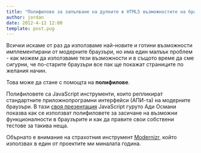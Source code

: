 ```yaml
---
title: "Полифилове за запълване на дупките в HTML5 възможностите на браузърите"
author: jordan
date: 2012-4-12 12:00
template: post.pug
---
```


Всички искаме от раз да използваме най-новите и готини възможности
имплементирани от модерните браузъри, но има един малъък проблем - как
можем да използваме тези възможности и в същото време да сме сигурни, че
по-старите браузъри все пак ще покажат страниците по желания начин.

Това може да стане с помощта на **полифилове**.

Полифиловете са JavaScript инструменти, които репликират стандартните
приложнопрограмни интерфейси (АПИ-та) на модерните браузъри. В тази
[своя
презентация](http://www.fitc.ca/events/presentations/presentation.cfm?event=127&presentation_id=1758)
JavaScript гуруто Ади Османи показва как се използват полифиловете за
засичане на възможни функционалности в браузърите и как да правите свои
собствени тестове за такива неща.

Обърнато е внимание на страхотния инструмент
[Modernizr](http://modernizr.com/), който използвах в един
от проектите ми миналата година.
